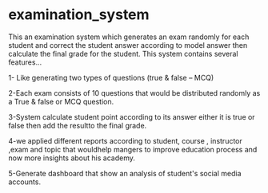 # examination_system

This an examination system which generates an exam randomly for 
each student and correct the student answer according to model 
answer then calculate the final grade for the student.
This system contains several features...

1- Like generating two types of questions (true & false – MCQ)

2-Each exam consists of 10 questions that would be distributed randomly as
a True & false or MCQ question.

3-System calculate student point according to its answer either it is true or
false then add the resultto the final grade.

4-we applied different reports according to student, course , instructor 
,exam and topic that wouldhelp mangers to improve education process
and now more insights about his academy.

5-Generate dashboard that show an analysis of student's social media
accounts.
